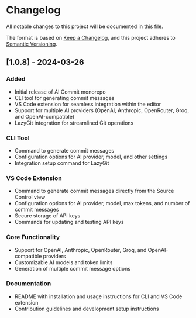 # Changelog

All notable changes to this project will be documented in this file.

The format is based on [Keep a Changelog](https://keepachangelog.com/en/1.0.0/),
and this project adheres to [Semantic Versioning](https://semver.org/spec/v2.0.0.html).

## [1.0.8] - 2024-03-26

### Added

- Initial release of AI Commit monorepo
- CLI tool for generating commit messages
- VS Code extension for seamless integration within the editor
- Support for multiple AI providers (OpenAI, Anthropic, OpenRouter, Groq, and OpenAI-compatible)
- LazyGit integration for streamlined Git operations

### CLI Tool

- Command to generate commit messages
- Configuration options for AI provider, model, and other settings
- Integration setup command for LazyGit

### VS Code Extension

- Command to generate commit messages directly from the Source Control view
- Configuration options for AI provider, model, max tokens, and number of commit messages
- Secure storage of API keys
- Commands for updating and testing API keys

### Core Functionality

- Support for OpenAI, Anthropic, OpenRouter, Groq, and OpenAI-compatible providers
- Customizable AI models and token limits
- Generation of multiple commit message options

### Documentation

- README with installation and usage instructions for CLI and VS Code extension
- Contribution guidelines and development setup instructions
